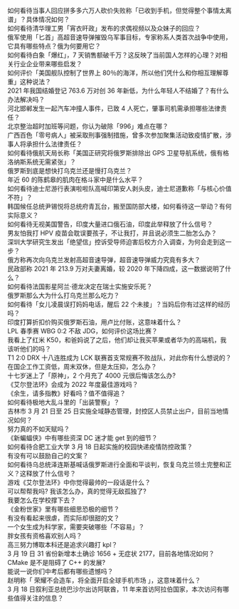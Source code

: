 如何看待当事人回应拼多多六万人砍价失败称「已收到手机，但觉得整个事情太离谱」？具体情况如何？  
如何看待清华理工男「宵衣旰政」发布的求偶视频以及众妹子的回应？  
俄军使用「匕首」高超音速导弹摧毁乌军事目标，专家称系人类首次战争中使用，它具有哪些特点？俄为何要用它？  
如何看待白象「爆红」，7 天销售额破千万？这反映了当前国人怎样的心理？对相关行业企业带来哪些启发？  
如何评价「美国舰队控制了世界上 80％的海洋，所以他们凭什么和你相互理解尊重」这种说法？  
2021 年我国结婚登记 763.6 万对创 36 年新低，为什么年轻人不结婚了？有什么办法解决吗？  
河北邯郸发生一起汽车冲撞人事件，已致 4 人死亡，肇事司机需承担哪些法律责任？  
北京整治超时加班等问题，你认为破除「996」难点在哪？  
广西百色「零号病人」被采取刑事强制措施，曾多次参加聚集活动致疫情扩散，涉事人将承担什么法律责任？  
如何看待俄航天局长称「美国正研究将俄罗斯排除出 GPS 卫星导航系统，俄有格洛纳斯系统无需紧张」？  
俄罗斯到底是想快打乌克兰还是慢打乌克兰？  
年近 60 的陈鹤皋的肌肉在格斗家中是什么水平？  
如何看待迪士尼游行表演啦啦队高喊印第安人剥头皮，迪士尼道歉称「与核心价值不符」？  
韩国候任总统尹锡悦将总统府青瓦台，搬至国防部大楼，如何看待这一举动？有何实际意义？  
如何看待无视美国警告，印度大量进口俄石油，印度此举释放了什么信号？  
男友怕我打 HPV 疫苗会耽误要孩子，不让我打，并且说必须生二胎怎么办？  
深圳大学研究生发出「绝望信」控诉受导师迫害后校方介入调查，为何会走到这一步？  
俄方称再次向乌克兰发射高超音速导弹，超音速导弹威力究竟有多大？  
民政部称 2021 年 213.9 万对夫妻离婚，较 2020 年下降四成，这一数据说明了什么？  
如何看待法国影星阿兰·德龙决定在瑞士实施安乐死？  
俄罗斯那么大为什么打乌克兰那么吃力？  
如何看待「女儿凌晨误打妈妈电话，醒后 22 个未接」？当妈后你有过这样的经历吗？  
印度打算折扣价购买俄罗斯石油，用卢比付账，这意味着什么？  
LPL 春季赛 WBG 0:2 不敌 JDG，如何评价这场比赛？  
我看上了红米 K50，和爸妈说了之后，他们却让我买苹果或者华为的高端机，我该听他们的吗？  
T1 2:0 DRX 十八连胜成为 LCK 联赛首支常规赛不败战队，对此你有什么想说的？  
在国企工作工资低，周末双休，但是太压抑，怎么办？  
十七岁迷上了「原神」，2 个月充了 4000 元很后悔该怎么办?  
《艾尔登法环》会成为 2022 年度最佳游戏吗？  
《余生，请多指教》好看吗？值不值得追？  
如何看待极地大乱斗里的「出装警察」？  
吉林市 3 月 21 日至 25 日实施全域静态管理，封控区人员禁止出户，目前当地情况如何？  
努力真的不如天赋吗？  
《新蝙蝠侠》中有哪些资深 DC 迷才能 get 到的细节？  
如何看待合肥工业大学 3 月 18 日起实施的校园快递疫情防控政策？  
有没有可以鼓励自己的文案？  
如何看待乌总统泽连斯基喊话俄罗斯进行全面和平谈判，恢复乌克兰领土完整和正义？这释放了什么信号？  
游戏《艾尔登法环》中你觉得最帅的一段话是什么？  
可以帮帮我吗? 我该怎么办，真的觉得无敌孤独了?  
我要怎么在学校撑下去？  
《金粉世家》里有哪些细思恐极的细节？  
有没有看起来很虐，而实际却很甜的文？  
一个女生成为科学家，需要突破哪些「不容易」？  
胖女孩有资格喜欢别人吗？  
高三努力博取本科还是追求兴趣打 kpl？  
3 月 19 日 31 省份新增本土确诊 1656 + 无症状 2177，目前各地情况如何？  
CMake 是不是阻碍了 C++ 的发展?  
能说一说你们中考后都有哪些遗憾吗？  
赵明称「 荣耀不会造车，将全面开启全球手机市场 」，这意味着什么？  
3 月 18 日叙利亚总统巴沙尔出访阿联酋，11 年来首访阿拉伯国家，本次访问有哪些值得关注的信息？  
